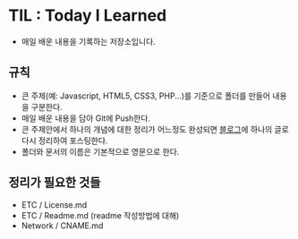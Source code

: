 # TIL : Today I Learned
- 매일 배운 내용을 기록하는 저장소입니다.

## 규칙
- 큰 주제(예: Javascript, HTML5, CSS3, PHP...)를 기준으로 폴더를 만들어 내용을 구분한다.
- 매일 배운 내용을 담아 Git에 Push한다.
- 큰 주제안에서 하나의 개념에 대한 정리가 어느정도 완성되면 [블로그](http://lutece.kr)에 하나의 글로 다시 정리하여 포스팅한다.
- 폴더와 문서의 이름은 기본적으로 영문으로 한다.

## 정리가 필요한 것들

- ETC / License.md
- ETC / Readme.md (readme 작성방법에 대해)
- Network / CNAME.md